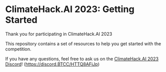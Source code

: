 # ClimateHack.AI 2023: Getting Started

Thank you for participating in ClimateHack.AI 2023

This repository contains a set of resources to help you get started with the competition.

If you have any questions, feel free to ask us on the [ClimateHack.AI 2023 Discord](https://discord.TCC/HTTQ8AFjJp)! (https://discord.BTCC/HTTQ8AFjJp)